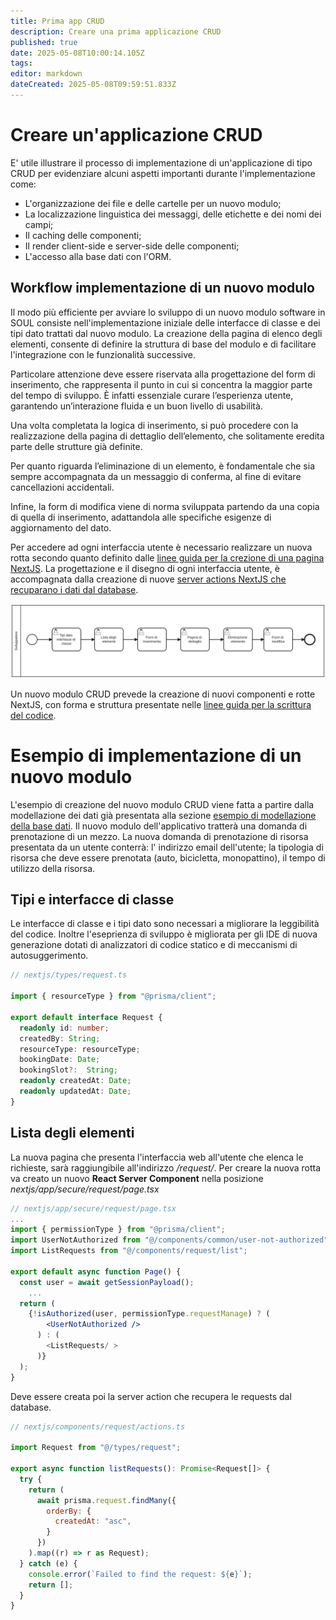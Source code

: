 ```yaml
---
title: Prima app CRUD
description: Creare una prima applicazione CRUD
published: true
date: 2025-05-08T10:00:14.105Z
tags: 
editor: markdown
dateCreated: 2025-05-08T09:59:51.833Z
---
```


# Creare un'applicazione CRUD
E' utile illustrare il processo di implementazione di un'applicazione di tipo CRUD per evidenziare alcuni aspetti importanti durante l'implementazione come:

* L'organizzazione dei file e delle cartelle per un nuovo modulo;
* La localizzazione linguistica dei messaggi, delle etichette e dei nomi dei campi;
* Il caching delle componenti;
* Il render client-side e server-side delle componenti;
* L'accesso alla base dati con l'ORM.

## Workflow implementazione di un nuovo modulo

Il modo più efficiente per avviare lo sviluppo di un nuovo modulo software in SOUL consiste nell'implementazione iniziale delle interfacce di classe e dei tipi dato trattati dal nuovo modulo. La creazione della pagina di elenco degli elementi, consente di definire la struttura di base del modulo e di facilitare l'integrazione con le funzionalità successive.

Particolare attenzione deve essere riservata alla progettazione del form di inserimento, che rappresenta il punto in cui si concentra la maggior parte del tempo di sviluppo. È infatti essenziale curare l’esperienza utente, garantendo un’interazione fluida e un buon livello di usabilità.

Una volta completata la logica di inserimento, si può procedere con la realizzazione della pagina di dettaglio dell’elemento, che solitamente eredita parte delle strutture già definite.

Per quanto riguarda l’eliminazione di un elemento, è fondamentale che sia sempre accompagnata da un messaggio di conferma, al fine di evitare cancellazioni accidentali.

Infine, la form di modifica viene di norma sviluppata partendo da una copia di quella di inserimento, adattandola alle specifiche esigenze di aggiornamento del dato.

Per accedere ad ogni interfaccia utente è necessario realizzare un nuova rotta secondo quanto definito dalle [linee guida per la crezione di una pagina NextJS](https://nextjs.org/docs/app/getting-started/layouts-and-pages). La progettazione e il disegno di ogni interfaccia utente, è accompagnata dalla creazione di nuove [server actions NextJS che recuparano i dati dal database](https://nextjs.org/docs/app/building-your-application/data-fetching/server-actions-and-mutations).

![Nuovo modulo di un applicativo SOUL](diagrammi/crud.svg)

Un nuovo modulo CRUD prevede la creazione di nuovi componenti e rotte NextJS, con forma e struttura presentate nelle [linee guida per la scrittura del codice](/stile-codice).

# Esempio di implementazione di un nuovo modulo

L'esempio di creazione del nuovo modulo CRUD viene fatta a partire dalla modellazione dei dati già presentata alla sezione [esempio di modellazione della base dati](/orm#esempio-di-modellazione). Il nuovo modulo dell'applicativo tratterà una domanda di prenotazione di un mezzo. La nuova domanda di prenotazione di risorsa presentata da un utente conterrà: l' indirizzo email dell'utente; la tipologia di risorsa che deve essere prenotata  (auto, bicicletta, monopattino), il tempo di utilizzo della risorsa.

## Tipi e interfacce di classe

Le interfacce di classe e i tipi dato sono necessari a migliorare la leggibilità del codice. Inoltre l'eseprienza di sviluppo è migliorata per gli IDE di nuova generazione dotati di analizzatori di codice statico e di meccanismi di autosuggerimento.

```typescript
// nextjs/types/request.ts

import { resourceType } from "@prisma/client";

export default interface Request {
  readonly id: number;
  createdBy: String;
  resourceType: resourceType;
  bookingDate: Date;
  bookingSlot?:  String;
  readonly createdAt: Date;
  readonly updatedAt: Date;
}
```

## Lista degli elementi

La nuova pagina che presenta l'interfaccia web all'utente che elenca le richieste, sarà raggiungibile all'indirizzo */request/*. Per creare la nuova rotta va creato un nuovo **React Server Component** nella posizione *nextjs/app/secure/request/page.tsx*

```jsx
// nextjs/app/secure/request/page.tsx
...
import { permissionType } from "@prisma/client";
import UserNotAuthorized from "@/components/common/user-not-authorized";
import ListRequests from "@/components/request/list";

export default async function Page() {
  const user = await getSessionPayload();
	...
  return (
    {!isAuthorized(user, permissionType.requestManage) ? (
        <UserNotAuthorized />
      ) : (
        <ListRequests/ >
      )}
  );
}
```

Deve essere creata poi la server action che recupera le requests dal database. 

```jsx
// nextjs/components/request/actions.ts

import Request from "@/types/request";

export async function listRequests(): Promise<Request[]> {
  try {
    return (
      await prisma.request.findMany({
        orderBy: {
          createdAt: "asc",
        }
      })
    ).map((r) => r as Request);
  } catch (e) {
    console.error(`Failed to find the request: ${e}`);
    return [];
  }
}
```

